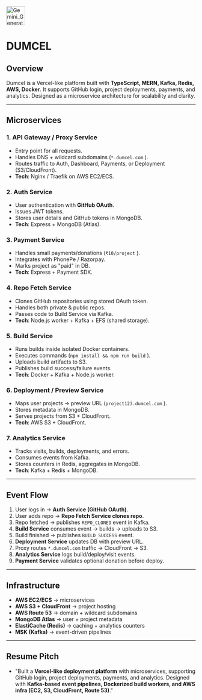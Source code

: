 <img width="50" height="50" alt="Gemini_Generated_Image_mpjp3tmpjp3tmpjp-removebg-preview" src="https://github.com/user-attachments/assets/5a97a4af-a39b-4f35-b1b2-5bf3cfd4ba52" /> 

# DUMCEL

## Overview
Dumcel is a Vercel-like platform built with **TypeScript, MERN, Kafka, Redis, AWS, Docker**. It supports GitHub login, project deployments, payments, and analytics. Designed as a microservice architecture for scalability and clarity.

---

## Microservices
### 1. **API Gateway / Proxy Service**
- Entry point for all requests.
- Handles DNS + wildcard subdomains (`*.dumcel.com` ).
- Routes traffic to Auth, Dashboard, Payments, or Deployment (S3/CloudFront).
- **Tech**: Nginx / Traefik on AWS EC2/ECS.
### 2. **Auth Service**
- User authentication with **GitHub OAuth**.
- Issues JWT tokens.
- Stores user details and GitHub tokens in MongoDB.
- **Tech**: Express + MongoDB (Atlas).
### 3. **Payment Service**
- Handles small payments/donations (`₹10/project` ).
- Integrates with PhonePe / Razorpay.
- Marks project as "paid" in DB.
- **Tech**: Express + Payment SDK.
### 4. **Repo Fetch Service**
- Clones GitHub repositories using stored OAuth token.
- Handles both private & public repos.
- Passes code to Build Service via Kafka.
- **Tech**: Node.js worker + Kafka + EFS (shared storage).
### 5. **Build Service**
- Runs builds inside isolated Docker containers.
- Executes commands (`npm install && npm run build` ).
- Uploads build artifacts to S3.
- Publishes build success/failure events.
- **Tech**: Docker + Kafka + Node.js worker.
### 6. **Deployment / Preview Service**
- Maps user projects → preview URL (`project123.dumcel.com` ).
- Stores metadata in MongoDB.
- Serves projects from S3 + CloudFront.
- **Tech**: AWS S3 + CloudFront.
### 7. **Analytics Service**
- Tracks visits, builds, deployments, and errors.
- Consumes events from Kafka.
- Stores counters in Redis, aggregates in MongoDB.
- **Tech**: Kafka + Redis + MongoDB.
---

## Event Flow
1. User logs in → **Auth Service (GitHub OAuth)**.
2. User adds repo → **Repo Fetch Service clones repo**.
3. Repo fetched → publishes `REPO_CLONED`  event in Kafka.
4. **Build Service** consumes event → builds → uploads to S3.
5. Build finished → publishes `BUILD_SUCCESS`  event.
6. **Deployment Service** updates DB with preview URL.
7. Proxy routes `*.dumcel.com`  traffic → CloudFront → S3.
8. **Analytics Service** logs build/deploy/visit events.
9. **Payment Service** validates optional donation before deploy.
---

## Infrastructure
- **AWS EC2/ECS** → microservices
- **AWS S3 + CloudFront** → project hosting
- **AWS Route 53** → domain + wildcard subdomains
- **MongoDB Atlas** → user + project metadata
- **ElastiCache (Redis)** → caching + analytics counters
- **MSK (Kafka)** → event-driven pipelines
---

## Resume Pitch
- "Built a **Vercel-like deployment platform** with microservices, supporting GitHub login, project deployments, payments, and analytics. Designed with **Kafka-based event pipelines, Dockerized build workers, and AWS infra (EC2, S3, CloudFront, Route 53)**."


